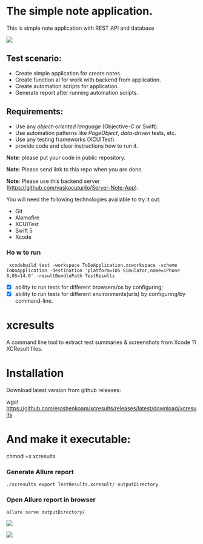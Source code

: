 # The simple note application.
This is simple note application with REST API and database

![](https://camo.githubusercontent.com/f59b3a63047a9581ef03ffecb44093c9d88157248ebeab88dd58d2b9dc6b0427/68747470733a2f2f632e726164696b616c2e72752f6331382f323130362f30362f3333323637373436363038612e706e67)

## Test scenario:
- Create simple application for create notes.
- Create function al for work with backend from application.
- Create automation scripts for application.
- Generate report after running automation scripts. 
    
## Requirements:
- Use any *object-oriented language* (Objective-C or Swift).
- Use automation patterns like *PageObject*, *data-driven* tests, etc.
- Use any testing frameworks (XCUITest). 
- provide code and clear instructions how to run it.

**Note**: please put your code in public repository.

**Note**: Please send link to this repo when you are done.

**Note**: Please use this backend server (https://github.com/vaskocuturilo/Server-Note-App).


You will need the following technologies available to try it out:
* Git
* Alamofire
* XCUITest
* Swift 5
* Xcode 
### Ho w to run

``` xcodebuild test -workspace ToDoApplication.xcworkspace -scheme ToDoApplication -destination 'platform=iOS Simulator,name=iPhone 8,OS=14.0' -resultBundlePath TestResults```

- [x] ability to run tests for different browsers/os by configuring;
- [x] ability to run tests for different environments(urls) by configuring/by command-line.

# xcresults
A command line tool to extract test summaries & screenshots from Xcode 11 XCResult files.

# Installation
Download latest version from github releases:

wget https://github.com/eroshenkoam/xcresults/releases/latest/download/xcresults

# And make it executable:

chmod +x xcresults

### Generate Allure report 

```./xcresults export TestResults.xcresult/ outputDirectory```

### Open Allure report in browser

```allure serve outputDirectory/```


![](https://d.radikal.ru/d00/2106/f4/1c2e9e10734f.png) 

![](https://d.radikal.ru/d31/2106/71/778a2458df7d.png)
